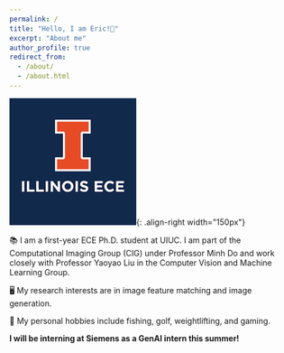 ```yaml
---
permalink: /
title: "Hello, I am Eric!👋"
excerpt: "About me"
author_profile: true
redirect_from: 
  - /about/
  - /about.html
---
```


![Image](images\ece.png){: .align-right width="150px"}

📚 I am a first-year ECE Ph.D. student at UIUC. I am part of the Computational Imaging Group (CIG) under Professor Minh Do and work closely with Professor Yaoyao Liu in the Computer Vision and Machine Learning Group.

🖥️ My research interests are in image feature matching and image generation.

🎣 My personal hobbies include fishing, golf, weightlifting, and gaming.

**I will be interning at Siemens as a GenAI intern this summer!**
